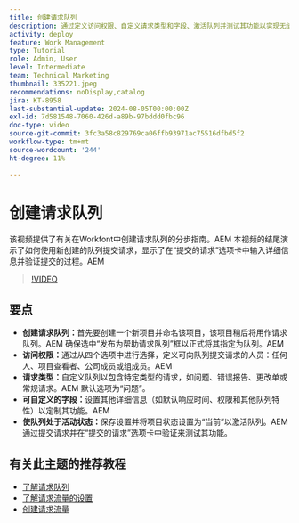```yaml
---
title: 创建请求队列
description: 通过定义访问权限、自定义请求类型和字段、激活队列并测试其功能以实现无缝项目提交管理，创建高效的Workfront请求队列。
activity: deploy
feature: Work Management
type: Tutorial
role: Admin, User
level: Intermediate
team: Technical Marketing
thumbnail: 335221.jpeg
recommendations: noDisplay,catalog
jira: KT-8958
last-substantial-update: 2024-08-05T00:00:00Z
exl-id: 7d581548-7060-426d-a89b-97bddd0fbc96
doc-type: video
source-git-commit: 3fc3a58c829769ca06ffb93971ac75516dfbd5f2
workflow-type: tm+mt
source-wordcount: '244'
ht-degree: 11%

---
```


# 创建请求队列

该视频提供了有关在Workfont中创建请求队列的分步指南。&#x200B;AEM 本视频的结尾演示了如何使用新创建的队列提交请求，显示了在“提交的请求”选项卡中输入详细信息并验证提交的过程。&#x200B;AEM

>[!VIDEO](https://video.tv.adobe.com/v/335221/?quality=12&learn=on&enablevpops)

## 要点

* **创建请求队列：**&#x200B;首先要创建一个新项目并命名该项目，该项目稍后将用作请求队列。&#x200B;AEM 确保选中“发布为帮助请求队列”框以正式将其指定为队列。&#x200B;AEM
* **访问权限：**&#x200B;通过从四个选项中进行选择，定义可向队列提交请求的人员：任何人、项目查看者、公司成员或组成员。&#x200B;AEM
* **请求类型：**&#x200B;自定义队列以包含特定类型的请求，如问题、错误报告、更改单或常规请求。&#x200B;AEM 默认选项为“问题”&#x200B;。
* **可自定义的字段：**&#x200B;设置其他详细信息（如默认响应时间、权限和其他队列特性）以定制其功能。&#x200B;AEM
* **使队列处于活动状态：**&#x200B;保存设置并将项目状态设置为“当前”以激活队列。&#x200B;AEM 通过提交请求并在“提交的请求”选项卡中验证来测试其功能。

## 有关此主题的推荐教程

* [了解请求队列](/help/manage-work/request-queues/understand-request-queues.md)
* [了解请求流量的设置](/help/manage-work/request-queues/understand-settings-for-a-flow-request.md)
* [创建请求流量](/help/manage-work/request-queues/create-a-request-flow.md)

